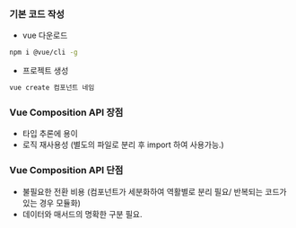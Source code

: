 ### 기본 코드 작성

- vue 다운로드

```Bash
npm i @vue/cli -g
```

- 프로젝트 생성

```Bash
vue create 컴포넌트 네임
```

### Vue Composition API 장점

- 타입 추론에 용이
- 로직 재사용성 (별도의 파일로 분리 후 import 하여 사용가능.)

### Vue Composition API 단점

- 불필요한 전환 비용 (컴포넌트가 세분화하여 역활별로 분리 필요/ 반복되는 코드가 있는 경우 모듈화)
- 데이터와 매서드의 명확한 구분 필요.
